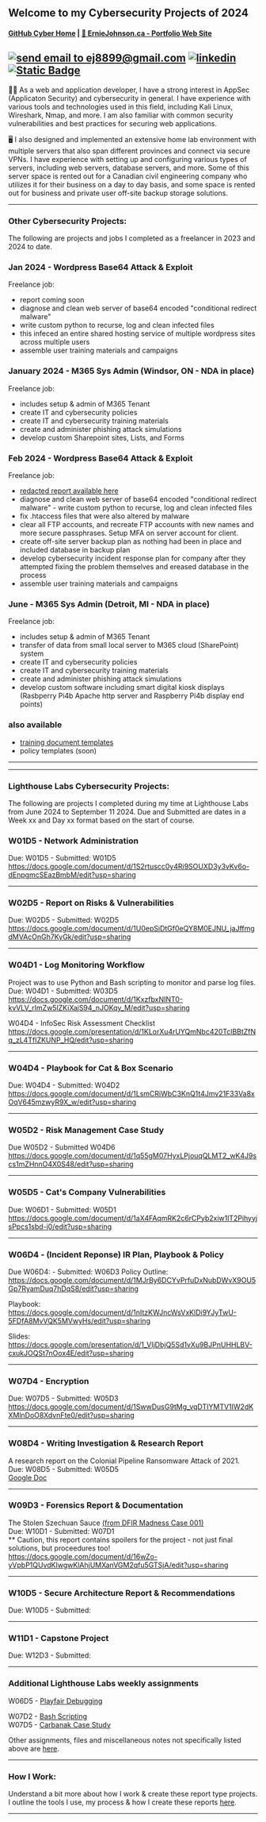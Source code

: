 ## Welcome to my Cybersecurity Projects of 2024  
#### [GitHub Cyber Home](https://www.github.com/ej8899/cyber101) | [🏡 ErnieJohnson.ca - Portfolio Web Site](https://www.erniejohnson.ca)

<a href="mailto:ej8899@gmail.com" target="_blank"><img src="https://img.shields.io/badge/Gmail-D14836?style=for-the-badge&logo=gmail&logoColor=white" alt="send email to ej8899@gmail.com" /></a>&nbsp;<a href="https://www.linkedin.com/in/ernie-johnson/" target="_blank"><img src="https://img.shields.io/badge/LinkedIn-0077B5?style=for-the-badge&logo=linkedin&logoColor=white" alt="linkedin" /></a>&nbsp;<a href="https://flowcv.com/resume/0chloacpte"><img alt="Static Badge" src="https://img.shields.io/badge/RESUME-8A2BE2?style=for-the-badge"></a>
---

👨‍💻 As a web and application developer, I have a strong interest in AppSec (Applicaton Security) and cybersecurity in general. I have experience with various tools and technologies used in this field, including Kali Linux, Wireshark, Nmap, and more. I am also familiar with common security vulnerabilities and best practices for securing web applications.

🖥️ I also designed and implemented an extensive home lab environment with multiple servers that also span different provinces and connect via secure VPNs. I have experience with setting up and configuring various types of servers, including web servers, database servers, and more. Some of this server space is rented out for a Canadian civil engineering company who utilizes it for their business on a day to day basis, and some space is rented out for business and private user off-site backup storage solutions.

---


### Other Cybersecurity Projects:  

The following are projects and jobs I completed as a freelancer in 2023 and 2024 to date.


### Jan 2024 - Wordpress Base64 Attack & Exploit
Freelance job:
 - report coming soon
 - diagnose and clean web server of base64 encoded "conditional redirect malware"
 - write custom python to recurse, log and clean infected files
 - this infeced an entire shared hosting service of multiple wordpress sites across multiple users 
 - assemble user training materials and campaigns

### January 2024 - M365 Sys Admin (Windsor, ON - NDA in place)
Freelance job:
 - includes setup & admin of M365 Tenant
 - create IT and cybersecurity policies
 - create IT and cybersecurity training materials
 - create and administer phishing attack simulations
 - develop custom Sharepoint sites, Lists, and Forms

### Feb 2024 - Wordpress Base64 Attack & Exploit
Freelance job:
 - [redacted report available here](https://docs.google.com/document/d/1YAL9oZKKj-9ZovlHhfk0WGl1hoQ8ncX0cgTqtRaP1-8/edit?usp=sharing)
 - diagnose and clean web server of base64 encoded "conditional redirect malware" - write custom python to recurse, log and clean infected files
 - fix .htaccess files that were also altered by malware
 - clear all FTP accounts, and recreate FTP accounts with new names and more secure passphrases.  Setup MFA on server account for client.
 - create off-site server backup plan as nothing had been in place and included database in backup plan
 - develop cybersecurity incident response plan for company after they attempted fixing the problem themselves and ereased database in the process
 - assemble user training materials and campaigns

### June - M365 Sys Admin (Detroit, MI - NDA in place)
Freelance job:
 - includes setup & admin of M365 Tenant
 - transfer of data from small local server to M365 cloud (SharePoint) system
 - create IT and cybersecurity policies
 - create IT and cybersecurity training materials
 - create and administer phishing attack simulations
 - develop custom software including smart digital kiosk displays (Rasbperry Pi4b Apache http server and Raspberry Pi4b display end points)
### also available
 - [training document templates](../training_docs/)
 - policy templates (soon)

---
---

### Lighthouse Labs Cybersecurity Projects:   

The following are projects I completed during my time at Lighthouse Labs from June 2024 to September 11 2024.  Due and Submitted are dates in a Week xx and Day xx format based on the start of course.


### W01D5 - Network Administration
Due: W01D5 - Submitted: W01D5  
https://docs.google.com/document/d/1S2rtuscc0y4Ri9SOUXD3y3vKv6o-dEnpgmcSEazBmbM/edit?usp=sharing

---

### W02D5 - Report on Risks & Vulnerabilities
Due: W02D5 -  Submitted: W02D5   
https://docs.google.com/document/d/1U0epSiDtGf0eQY8M0EJNU_jaJffmgdMVAcOnGh7KyGk/edit?usp=sharing

---

### W04D1 - Log Monitoring Workflow
Project was to use Python and Bash scripting to monitor and parse log files.  
Due: W04D1 - Submitted: W03D5  
https://docs.google.com/document/d/1KxzfbxNINT0-kvVLV_rImZw5lZKiXajS94_nJOKqy_M/edit?usp=sharing

W04D4 - InfoSec Risk Assessment Checklist 
https://docs.google.com/presentation/d/1KLorXu4rUYQmNbc420TclBBtZfNq_zL4TfIZKUNP_HQ/edit?usp=sharing 

---

### W04D4 - Playbook for Cat & Box Scenario
Due: W04D4 - Submitted: W04D2  
https://docs.google.com/document/d/1LsmCRiWbC3KnQ1t4Jmv21F33Va8xOqV645mzwyR9X_w/edit?usp=sharing

---

### W05D2 - Risk Management Case Study
Due W05D2 - Submitted W04D6  
https://docs.google.com/document/d/1q55gM07HyxLPjouqQLMT2_wK4J9scs1mZHnnO4X0S48/edit?usp=sharing

---

### W05D5 - Cat's Company Vulnerabilities
Due: W06D1 - Submitted: W05D1  
https://docs.google.com/document/d/1aX4FAqmRK2c6rCPyb2xiw1lT2PihyyjsPpcs1sbd-j0/edit?usp=sharing 

---

### W06D4 - (Incident Reponse) IR Plan, Playbook & Policy

Due W06D4: - Submitted: W06D3
Policy Outline:  
https://docs.google.com/document/d/1MJrBy6DCYvPrfuDxNubDWvX9OU5Gp7RyamDuq7hDqS8/edit?usp=sharing

Playbook:  
https://docs.google.com/document/d/1nItzKWJncWsVxKlDi9YJyTwU-5FDfA8MvVQK5MVwyHs/edit?usp=sharing

Slides:  
https://docs.google.com/presentation/d/1_VIjDbjQ5Sd1vXu9BJPnUHHLBV-cxukJOQSt7nOox4E/edit?usp=sharing


---

### W07D4 - Encryption
Due: W07D5 - Submitted: W05D3    
https://docs.google.com/document/d/1SwwDusG9tMg_vqDTIYMTV1IW2dKXMlnDoO8XdvnFte0/edit?usp=sharing 

---

### W08D4 - Writing Investigation & Research Report
A research report on the Colonial Pipeline Ransomware Attack of 2021.  
Due: W08D5 - Submitted: W05D5  
[Google Doc](https://docs.google.com/document/d/1N-R0sy7zCj4yw3DSRSMaq9H_aFEI3HSzoBAgmQ0bIIc/edit?usp=sharing)


---

### W09D3 - Forensics Report & Documentation  
The Stolen Szechuan Sauce
[(from DFIR Madness Case 001)](https://dfirmadness.com/case-001-super-timeline-analysis/)  
Due: W10D1 -  Submitted:  W07D1  
** Caution, this report contains spoilers for the project - not just final solutions, but proceedures too!  
https://docs.google.com/document/d/16wZo-yVpbP1QUvdKIwgwKlAhjUMXanVGM2qfu5GTSjA/edit?usp=sharing 

---

### W10D5 - Secure Architecture Report & Recommendations
Due: W10D5 - Submitted:

---

### W11D1 - Capstone Project 
Due: W12D3 - Submitted:

---

### Additional Lighthouse Labs weekly assignments  

W06D5 - [Playfair Debugging](https://github.com/ej8899/cyber101/tree/main/lighthouselabs_bootcamp/lhl-w06d5)

W07D2 - [Bash Scripting](https://github.com/ej8899/cyber101/tree/main/lighthouselabs_bootcamp/lhl-w07d2)  
W07D5 - [Carbanak Case Study](https://github.com/ej8899/cyber101/tree/main/lighthouselabs_bootcamp/lhl-w07d5)  

Other assignments, files and miscellaneous notes not specifically listed above are [here](https://github.com/ej8899/cyber101/tree/main/lighthouselabs_bootcamp).

---
### How I Work:
Understand a bit more about how I work & create these report type projects.  I outline the tools I use, my process & how I create these reports [here](https://github.com/ej8899/cyber101/blob/main/lighthouse_labs_projects_completed/how_i_work.md).



---
<div align="right"><img src="https://komarev.com/ghpvc/?username=ej8899-cyber-projects&style=flat-square&color=008080" alt=""/></div>